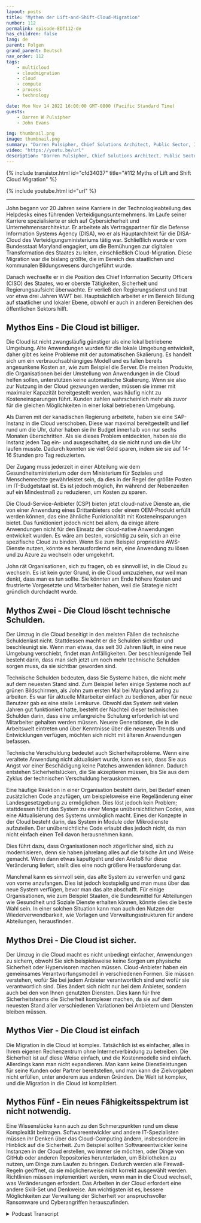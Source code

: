 ```yaml
---
layout: posts
title: "Mythen der Lift-and-Shift-Cloud-Migration"
number: 112
permalink: episode-EDT112-de
has_children: false
lang: de
parent: Folgen
grand_parent: Deutsch
nav_order: 112
tags:
    - multicloud
    - cloudmigration
    - cloud
    - compute
    - process
    - technology

date: Mon Nov 14 2022 16:00:00 GMT-0800 (Pacific Standard Time)
guests:
    - Darren W Pulsipher
    - John Evans

img: thumbnail.png
image: thumbnail.png
summary: "Darren Pulsipher, Chief Solutions Architect, Public Sector, Intel, und John Evans, Chief Technology Advisor, WWT, diskutieren fünf Mythen zur Cloud-Migration durch Lift and Shift."
video: "https://youtu.be/url"
description: "Darren Pulsipher, Chief Solutions Architect, Public Sector, Intel, und John Evans, Chief Technology Advisor, WWT, diskutieren fünf Mythen zur Cloud-Migration durch Lift and Shift."
---
```


<div>
{% include transistor.html id="cfd34037" title="#112 Myths of Lift and Shift Cloud Migration" %}

{% include youtube.html id="url" %}
</div>

---

John begann vor 20 Jahren seine Karriere in der Technologieabteilung des Helpdesks eines führenden Verteidigungsunternehmens. Im Laufe seiner Karriere spezialisierte er sich auf Cybersicherheit und Unternehmensarchitektur. Er arbeitete als Vertragspartner für die Defense Information Systems Agency (DISA), wo er als Hauptarchitekt für die DISA-Cloud des Verteidigungsministeriums tätig war. Schließlich wurde er vom Bundesstaat Maryland engagiert, um die Bemühungen zur digitalen Transformation des Staates zu leiten, einschließlich Cloud-Migration. Diese Migration war die bislang größte, die im Bereich des staatlichen und kommunalen Bildungswesens durchgeführt wurde.

Danach wechselte er in die Position des Chief Information Security Officers (CISO) des Staates, wo er oberste Tätigkeiten, Sicherheit und Regierungsaufsicht überwachte. Er verließ den Regierungsdienst und trat vor etwa drei Jahren WWT bei. Hauptsächlich arbeitet er im Bereich Bildung auf staatlicher und lokaler Ebene, obwohl er auch in anderen Bereichen des öffentlichen Sektors hilft.

## Mythos Eins - Die Cloud ist billiger.

Die Cloud ist nicht zwangsläufig günstiger als eine lokal betriebene Umgebung. Alte Anwendungen wurden für die lokale Umgebung entwickelt, daher gibt es keine Probleme mit der automatischen Skalierung. Es handelt sich um ein verbrauchsabhängiges Modell und es fallen bereits angesunkene Kosten an, wie zum Beispiel die Server. Die meisten Produkte, die Organisationen bei der Umstellung von Anwendungen in die Cloud helfen sollen, unterstützen keine automatische Skalierung. Wenn sie also zur Nutzung in der Cloud gezwungen werden, müssen sie immer mit maximaler Kapazität bereitgestellt werden, was häufig nicht zu Kosteneinsparungen führt. Kunden zahlen wahrscheinlich mehr als zuvor für die gleichen Möglichkeiten in einer lokal betriebenen Umgebung.

Als Darren mit der kanadischen Regierung arbeitete, haben sie eine SAP-Instanz in die Cloud verschoben. Diese war maximal bereitgestellt und lief rund um die Uhr, daher haben sie ihr Budget innerhalb von nur sechs Monaten überschritten. Als sie dieses Problem entdeckten, haben sie die Instanz jeden Tag ein- und ausgeschaltet, da sie nicht rund um die Uhr laufen musste. Dadurch konnten sie viel Geld sparen, indem sie sie auf 14-16 Stunden pro Tag reduzierten.

Der Zugang muss jederzeit in einer Abteilung wie dem Gesundheitsministerium oder dem Ministerium für Soziales und Menschenrechte gewährleistet sein, da dies in der Regel der größte Posten im IT-Budgetstaat ist. Es ist jedoch möglich, ihn während der Nebenzeiten auf ein Mindestmaß zu reduzieren, um Kosten zu sparen.

Die Cloud-Service-Anbieter (CSP) bieten jetzt cloud-native Dienste an, die von einer Anwendung eines Drittanbieters oder einem OEM-Produkt erfüllt werden können, das eine ähnliche Funktionalität mit Kosteneinsparungen bietet. Das funktioniert jedoch nicht bei allem, da einige ältere Anwendungen nicht für den Einsatz der cloud-native Anwendungen entwickelt wurden. Es wäre am besten, vorsichtig zu sein, sich an eine spezifische Cloud zu binden. Wenn Sie zum Beispiel proprietäre AWS-Dienste nutzen, könnte es herausfordernd sein, eine Anwendung zu lösen und zu Azure zu wechseln oder umgekehrt.

John rät Organisationen, sich zu fragen, ob es sinnvoll ist, in die Cloud zu wechseln. Es ist kein guter Grund, in die Cloud umzuziehen, nur weil man denkt, dass man es tun sollte. Sie könnten am Ende höhere Kosten und frustrierte Vorgesetzte und Mitarbeiter haben, weil die Strategie nicht gründlich durchdacht wurde.

## Mythos Zwei - Die Cloud löscht technische Schulden.

Der Umzug in die Cloud beseitigt in den meisten Fällen die technische Schuldenlast nicht. Stattdessen macht er die Schulden sichtbar und beschleunigt sie. Wenn man etwas, das seit 30 Jahren läuft, in eine neue Umgebung verschiebt, findet man Anfälligkeiten. Der beschleunigende Teil besteht darin, dass man sich jetzt um noch mehr technische Schulden sorgen muss, da sie sichtbar geworden sind.

Technische Schulden bedeuten, dass Sie Systeme haben, die nicht mehr auf dem neuesten Stand sind. Zum Beispiel liefen einige Systeme noch auf grünen Bildschirmen, als John zum ersten Mal bei Maryland anfing zu arbeiten. Es war für aktuelle Mitarbeiter einfach zu bedienen, aber für neue Benutzer gab es eine steile Lernkurve. Obwohl das System seit vielen Jahren gut funktioniert hatte, besteht der Nachteil dieser technischen Schulden darin, dass eine umfangreiche Schulung erforderlich ist und Mitarbeiter gehalten werden müssen. Neuere Generationen, die in die Arbeitswelt eintreten und über Kenntnisse über die neuesten Trends und Entwicklungen verfügen, möchten sich nicht mit älteren Anwendungen befassen.

Technische Verschuldung bedeutet auch Sicherheitsprobleme. Wenn eine veraltete Anwendung nicht aktualisiert wurde, kann es sein, dass Sie aus Angst vor einer Beschädigung keine Patches anwenden können. Dadurch entstehen Sicherheitslücken, die Sie akzeptieren müssen, bis Sie aus dem Zyklus der technischen Verschuldung herauskommen.

Eine häufige Reaktion in einer Organisation besteht darin, bei Bedarf einen zusätzlichen Code anzufügen, um beispielsweise eine Regeländerung einer Landesgesetzgebung zu ermöglichen. Dies löst jedoch kein Problem; stattdessen führt das System zu einer Menge unübersichtlichen Codes, was eine Aktualisierung des Systems unmöglich macht. Eines der Konzepte in der Cloud besteht darin, das System in Module oder Mikrodienste aufzuteilen. Der unübersichtliche Code erlaubt dies jedoch nicht, da man nicht einfach einen Teil davon herausnehmen kann.

Dies führt dazu, dass Organisationen noch zögerlicher sind, sich zu modernisieren, denn sie haben jahrelang alles auf die falsche Art und Weise gemacht. Wenn dann etwas kaputtgeht und den Anstoß für diese Veränderung liefert, stellt dies eine noch größere Herausforderung dar.

Manchmal kann es sinnvoll sein, das alte System zu verwerfen und ganz von vorne anzufangen. Dies ist jedoch kostspielig und man muss über das neue System verfügen, bevor man das alte abschafft. Für einige Organisationen, wie zum Beispiel Staaten, die Bundesmittel für Abteilungen wie Gesundheit und Soziale Dienste erhalten können, könnte dies die beste Wahl sein. In einer solchen Situation kann man auch den Nutzen der Wiederverwendbarkeit, wie Vorlagen und Verwaltungsstrukturen für andere Abteilungen, herausfinden.

## Mythos Drei - Die Cloud ist sicher.

Der Umzug in die Cloud macht es nicht unbedingt einfacher, Anwendungen zu sichern, obwohl Sie sich beispielsweise keine Sorgen um physische Sicherheit oder Hypervisoren machen müssen. Cloud-Anbieter haben ein gemeinsames Verantwortungsmodell in verschiedenen Formen. Sie müssen verstehen, wofür Sie bei jedem Anbieter verantwortlich sind und wofür sie verantwortlich sind. Dies ändert sich nicht nur bei dem Anbieter, sondern auch bei den von Ihnen genutzten Diensten. Dies kann für Ihre Sicherheitsteams die Sicherheit komplexer machen, da sie auf dem neuesten Stand aller verschiedenen Variationen bei Anbietern und Diensten bleiben müssen.

## Mythos Vier - Die Cloud ist einfach

Die Migration in die Cloud ist komplex. Tatsächlich ist es einfacher, alles in Ihrem eigenen Rechenzentrum ohne Internetverbindung zu betreiben. Die Sicherheit ist auf diese Weise einfach, und die Kostenmodelle sind einfach. Allerdings kann man nicht expandieren. Man kann keine Dienstleistungen für seine Kunden oder Partner bereitstellen, und man kann die Zielvorgaben nicht erfüllen, unter anderem aus anderen Gründen. Die Welt ist komplex, und die Migration in die Cloud ist kompliziert.

## Mythos Fünf - Ein neues Fähigkeitsspektrum ist nicht notwendig.

Eine Wissenslücke kann auch zu den Schmerzpunkten rund um diese Komplexität beitragen. Softwareentwickler und andere IT-Spezialisten müssen ihr Denken über das Cloud-Computing ändern, insbesondere im Hinblick auf die Sicherheit. Zum Beispiel sollten Softwareentwickler keine Instanzen in der Cloud erstellen, wo immer sie möchten, oder Dinge von GitHub oder anderen Repositories herunterladen, um Bibliotheken zu nutzen, um Dinge zum Laufen zu bringen. Dadurch werden alle Firewall-Regeln geöffnet, da sie möglicherweise nicht korrekt ausgewählt werden. Richtlinien müssen implementiert werden, wenn man in die Cloud wechselt, was Veränderungen erfordert. Das Arbeiten in der Cloud erfordert eine andere Skill-Set und Denkweise. Am wichtigsten ist es, bessere Möglichkeiten zur Verwaltung der Sicherheit vor anspruchsvoller Ransomware und Cyberangriffen herauszufinden.



<details>
<summary> Podcast Transcript </summary>

<p></p>

</details>
